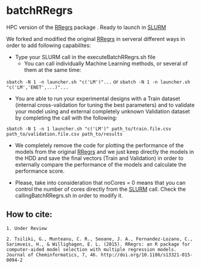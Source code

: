 # batchRRegrs
HPC version of the [RRegrs](https://github.com/enanomapper/RRegrs "RRegrs") package . Ready to launch in [SLURM](http://slurm.schedmd.com/ "SLURM")

We forked and modified the original [RRegrs](https://github.com/enanomapper/RRegrs "RRegrs") in serveral different ways in order to add following capabilites:

* Type your SLURM call in the executeBatchRRegrs.sh file
  * You can call individually Machine Learning methods, or several of them at the same time:
  
`sbatch -N 1 -n launcher.sh "c('LM')"...` or `sbatch -N 1 -n launcher.sh "c('LM','ENET',...)"...`

* You are able to run your experimental designs with a Train dataset (internal cross-validation for tuning the best parameters) and to validate your model using and external completely unknown Validation dataset by completing the call with the following:

`sbatch -N 1 -n 1 launcher.sh "c('LM')" path_to/train.file.csv path_to/validation.file.csv path_to/results`

* We completely remove the code for plotting the performance of the models from the original [RRegrs](https://github.com/enanomapper/RRegrs "RRegrs") and we just keep directly the models in the HDD and save the final vectors (Train and Validation) in order to externally compare the performance of the models and calculate the performance score.

* Please, take into consideration that noCores = 0 means that you can control the number of cores directly from the [SLURM](http://slurm.schedmd.com/ "SLURM") call. Check the callingBatchRRegrs.sh in order to modify it.

## How to cite:
`1. Under Review`

`2. Tsiliki, G., Munteanu, C. R., Seoane, J. A., Fernandez-Lozano, C., Sarimveis, H., & Willighagen, E. L. (2015). RRegrs: an R package for computer-aided model selection with multiple regression models. Journal of Cheminformatics, 7, 46. http://doi.org/10.1186/s13321-015-0094-2`
